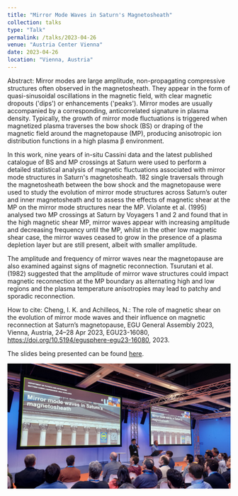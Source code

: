 ```yaml
---
title: "Mirror Mode Waves in Saturn's Magnetosheath"
collection: talks
type: "Talk"
permalink: /talks/2023-04-26
venue: "Austria Center Vienna"
date: 2023-04-26
location: "Vienna, Austria"
---
```


Abstract: Mirror modes are large amplitude, non-propagating compressive structures often observed in the magnetosheath. They appear in the form of quasi-sinusoidal oscillations in the magnetic field, with clear magnetic dropouts ('dips') or enhancements ('peaks'). Mirror modes are usually accompanied by a corresponding, anticorrelated signature in plasma density. Typically, the growth of mirror mode fluctuations is triggered when magnetized plasma traverses the bow shock (BS) or draping of the magnetic field around the magnetopause (MP), producing anisotropic ion distribution functions in a high plasma β environment.

In this work, nine years of in-situ Cassini data and the latest published catalogue of BS and MP crossings at Saturn were used to perform a detailed statistical analysis of magnetic fluctuations associated with mirror mode structures in Saturn's magnetosheath. 182 single traversals through the magnetosheath between the bow shock and the magnetopause were used to study the evolution of mirror mode structures across Saturn’s outer and inner magnetosheath and to assess the effects of magnetic shear at the MP on the mirror mode structures near the MP. Violante et al. (1995) analysed two MP crossings at Saturn by Voyagers 1 and 2 and found that in the high magnetic shear MP, mirror waves appear with increasing amplitude and decreasing frequency until the MP, whilst in the other low magnetic shear case, the mirror waves ceased to grow in the presence of a plasma depletion layer but are still present, albeit with smaller amplitude.

The amplitude and frequency of mirror waves near the magnetopause are also examined against signs of magnetic reconnection. Tsurutani et al. (1982) suggested that the amplitude of mirror wave structures could impact magnetic reconnection at the MP boundary as alternating high and low regions and the plasma temperature anisotropies may lead to patchy and sporadic reconnection.

How to cite: Cheng, I. K. and Achilleos, N.: The role of magnetic shear on the evolution of mirror mode waves and their influence on magnetic reconnection at Saturn’s magnetopause, EGU General Assembly 2023, Vienna, Austria, 24–28 Apr 2023, EGU23-16080, https://doi.org/10.5194/egusphere-egu23-16080, 2023.


The slides being presented can be found [here](https://liveuclac-my.sharepoint.com/:p:/g/personal/ucapikc_ucl_ac_uk/Ed8HJAUpe_FKnlU0OEYITtYBuDAjQU8OJmrgvcVwfZNXdA?e=TozZwL).

<img src="/images/talks_EGU2023.jpg" alt="Matthew Cheng speaking at EGU 2023">